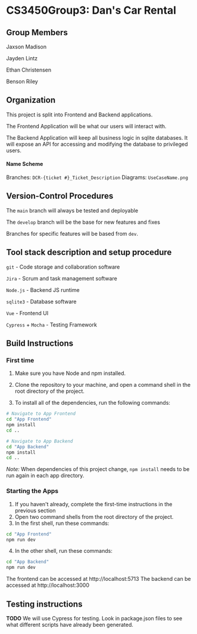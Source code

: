 # CS3450Group3: Dan's Car Rental
## Group Members
Jaxson Madison

Jayden Lintz

Ethan Christensen

Benson Riley

## Organization
This project is split into Frontend and Backend applications.

The Frontend Application will be what our users will interact with.

The Backend Application will keep all business logic in sqlite databases.
It will expose an API for accessing and modifying the database to privileged users.

#### Name Scheme
Branches: `DCR-{ticket #}_Ticket_Description`
Diagrams: `UseCaseName.png`


## Version-Control Procedures

The `main` branch will always be tested and deployable

The `develop` branch will be the base for new features and fixes

Branches for specific features will be based from `dev`.

## Tool stack description and setup procedure

`git` - Code storage and collaboration software

`Jira` - Scrum and task management software

`Node.js` - Backend JS runtime

`sqlite3` - Database software

`Vue` - Frontend UI

`Cypress` + `Mocha` - Testing Framework

## Build Instructions

### First time
1. Make sure you have Node and npm installed.

2. Clone the repository to your machine, and open a command shell in the root directory of the project.

3. To install all of the dependencies, run the following commands:
```sh
# Navigate to App Frontend
cd "App Frontend"
npm install
cd ..

# Navigate to App Backend
cd "App Backend"
npm install
cd ..
```

*Note:* When dependencies of this project change, `npm install` needs to be run again in each app directory.

### Starting the Apps

1. If you haven't already, complete the first-time instructions in the previous section
2. Open two command shells from the root directory of the project.
3. In the first shell, run these commands:
```sh
cd "App Frontend"
npm run dev
```
4. In the other shell, run these commands:
```sh
cd "App Backend"
npm run dev
```

The frontend can be accessed at http://localhost:5713
The backend can be accessed at http://localhost:3000 
## Testing instructions
**TODO** We will use Cypress for testing. Look in package.json files to see what different scripts
have already been generated.
